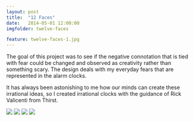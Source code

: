 ```yaml
---
layout: post
title:  "12 Faces"
date:   2014-05-01 12:00:00
imgfolder: twelve-faces

feature: twelve-faces-1.jpg
---
```


The goal of this project was to see if the negative connotation that is tied with fear could be changed and observed as creativity rather than something scary. The design deals with my everyday fears that are represented in the alarm clocks.

It has always been astonishing to me how our minds can create these irrational ideas, so I created irrational clocks with the guidance of Rick Valicenti from Thirst.

<img src="/images/{{ page.imgfolder }}/{{ page.imgfolder }}-2.jpg">
<img src="/images/{{ page.imgfolder }}/{{ page.imgfolder }}-3.jpg">
<img src="/images/{{ page.imgfolder }}/{{ page.imgfolder }}-4.jpg">
<img src="/images/{{ page.imgfolder }}/{{ page.imgfolder }}-5.jpg">
